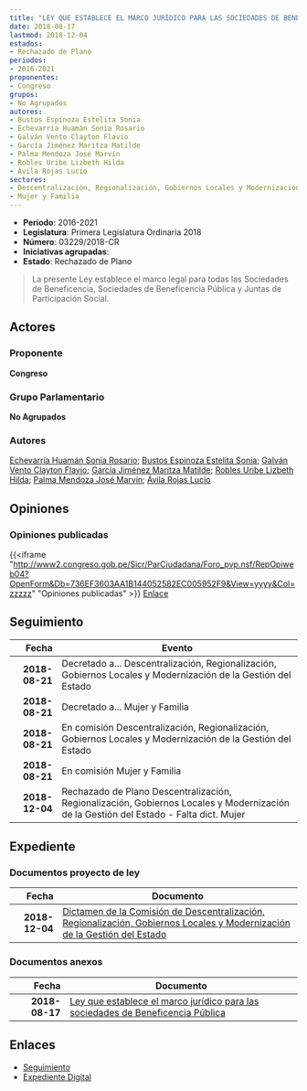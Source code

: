 ```yaml
---
title: "LEY QUE ESTABLECE EL MARCO JURÍDICO PARA LAS SOCIEDADES DE BENEFICENCIA PÚBLICA"
date: 2018-08-17
lastmod: 2018-12-04
estados:
- Rechazado de Plano
periodos:
- 2016-2021
proponentes:
- Congreso
grupos:
- No Agrupados
autores:
- Bustos Espinoza Estelita Sonia
- Echevarría Huamán Sonia Rosario
- Galván Vento Clayton Flavio
- García Jiménez Maritza Matilde
- Palma Mendoza José Marvín
- Robles Uribe Lizbeth Hilda
- Ávila Rojas Lucio
sectores:
- Descentralización, Regionalización, Gobiernos Locales y Modernización de la Gestión del Estado
- Mujer y Familia
---
```

- **Periodo**: 2016-2021
- **Legislatura**: Primera Legislatura Ordinaria 2018
- **Número**: 03229/2018-CR
- **Iniciativas agrupadas**: 
- **Estado**: Rechazado de Plano

> La presente Ley establece el marco legal para todas las Sociedades de Beneficencia, Sociedades de Beneficencia Pública y Juntas de Participación Social.


## Actores

### Proponente

**Congreso**

### Grupo Parlamentario

**No Agrupados**

### Autores

[Echevarría Huamán Sonia Rosario](mailto:mailto:sechevarria@congreso.gob.pe); [Bustos Espinoza Estelita Sonia](mailto:mailto:ebustos@congreso.gob.pe); [Galván Vento Clayton Flavio](mailto:mailto:cgalvan@congreso.gob.pe); [García Jiménez Maritza Matilde](mailto:mailto:mgarciaj@congreso.gob.pe); [Robles Uribe Lizbeth Hilda](mailto:mailto:lroblesu@congreso.gob.pe); [Palma Mendoza José Marvín](mailto:mailto:jpalma@congreso.gob.pe); [Ávila Rojas Lucio](mailto:mailto:lavilar@congreso.gob.pe)

## Opiniones

### Opiniones publicadas

{{<iframe "http://www2.congreso.gob.pe/Sicr/ParCiudadana/Foro_pvp.nsf/RepOpiweb04?OpenForm&Db=736EF3603AA1B144052582EC005952F9&View=yyyy&Col=zzzzz" "Opiniones publicadas" >}}
[Enlace](http://www2.congreso.gob.pe/Sicr/ParCiudadana/Foro_pvp.nsf/RepOpiweb04?OpenForm&Db=736EF3603AA1B144052582EC005952F9&View=yyyy&Col=zzzzz)


## Seguimiento

| Fecha | Evento |
|------:|--------|
| **2018-08-21** | Decretado a... Descentralización, Regionalización, Gobiernos Locales y Modernización de la Gestión del Estado |
| **2018-08-21** | Decretado a... Mujer y Familia |
| **2018-08-21** | En comisión Descentralización, Regionalización, Gobiernos Locales y Modernización de la Gestión del Estado |
| **2018-08-21** | En comisión Mujer y Familia |
| **2018-12-04** | Rechazado de Plano Descentralización, Regionalización, Gobiernos Locales y Modernización de la Gestión del Estado - Falta dict. Mujer |

## Expediente

### Documentos proyecto de ley

| Fecha | Documento |
|------:|-----------|
| **2018-12-04** | [Dictamen de la Comisión de Descentralización, Regionalización, Gobiernos Locales y Modernización de la Gestión del Estado](http://www.leyes.congreso.gob.pe/Documentos/2016_2021/Dictamenes/Proyectos_de_Ley/03229DC08MAY20181204.pdf) |

### Documentos anexos

| Fecha | Documento |
|------:|-----------|
| **2018-08-17** | [Ley que establece el marco jurídico para las sociedades de Beneficencia Pública](http://www.leyes.congreso.gob.pe/Documentos/2016_2021/Proyectos_de_Ley_y_de_Resoluciones_Legislativas/PL0322920180817..pdf) |

## Enlaces

- [Seguimiento](http://www2.congreso.gob.pe/Sicr/TraDocEstProc/CLProLey2016.nsf/f7fff46988ca05b1052578e100829cc7/63bfc6bc93897319052582ec005a3dfd?OpenDocument)
- [Expediente Digital](http://www2.congreso.gob.pe/Sicr/TraDocEstProc/Expvirt_2011.nsf/visbusqptramdoc1621/03229?opendocument)

